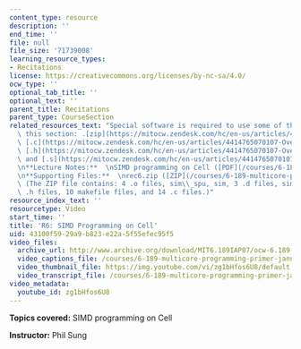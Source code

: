 ```yaml
---
content_type: resource
description: ''
end_time: ''
file: null
file_size: '71739008'
learning_resource_types:
- Recitations
license: https://creativecommons.org/licenses/by-nc-sa/4.0/
ocw_type: ''
optional_tab_title: ''
optional_text: ''
parent_title: Recitations
parent_type: CourseSection
related_resources_text: "Special software is required to use some of the files in\
  \ this section: .[zip](https://mitocw.zendesk.com/hc/en-us/articles/4414765070107-Overview-of-Technical-Requirements#zip),\
  \ [.c](https://mitocw.zendesk.com/hc/en-us/articles/4414765070107-Overview-of-Technical-Requirements#c),\
  \ [.h](https://mitocw.zendesk.com/hc/en-us/articles/4414765070107-Overview-of-Technical-Requirements#h),\
  \ and [.s](https://mitocw.zendesk.com/hc/en-us/articles/4414765070107-Overview-of-Technical-Requirements#s).\n\
  \n**Lecture Notes:**  \nSIMD programming on Cell ([PDF](/courses/6-189-multicore-programming-primer-january-iap-2007/resources/6189recitatn6))\n\
  \n**Supporting Files:**  \nrec6.zip ([ZIP](/courses/6-189-multicore-programming-primer-january-iap-2007/resources/rec6))\
  \ (The ZIP file contains: 4 .o files, sim\\_spu, sim, 3 .d files, sim\\_spu.a, 5\
  \ .h files, 10 makefile files, and 14 .c files.)"
resource_index_text: ''
resourcetype: Video
start_time: ''
title: 'R6: SIMD Programming on Cell'
uid: 43100f59-29a9-b823-e22a-5f55efec95f5
video_files:
  archive_url: http://www.archive.org/download/MIT6.189IAP07/ocw-6.189-iap07-rec06_300k.mp4
  video_captions_file: /courses/6-189-multicore-programming-primer-january-iap-2007/f7e663fa82b05bfcbefee3d5a97277ef_zg1bHfos6U8.vtt
  video_thumbnail_file: https://img.youtube.com/vi/zg1bHfos6U8/default.jpg
  video_transcript_file: /courses/6-189-multicore-programming-primer-january-iap-2007/de46c10e54422c5ff8b33db624276458_zg1bHfos6U8.pdf
video_metadata:
  youtube_id: zg1bHfos6U8
---
```

**Topics covered:** SIMD programming on Cell

**Instructor:** Phil Sung